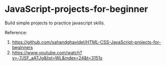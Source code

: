 # JavaScript-projects-for-beginner
Build simple projects to practice javascript skills.

Reference:
1. https://github.com/sahandghavidel/HTML-CSS-JavaScript-projects-for-beginners
2. https://www.youtube.com/watch?v=-7JSF_aATJg&list=WL&index=24&t=3151s
